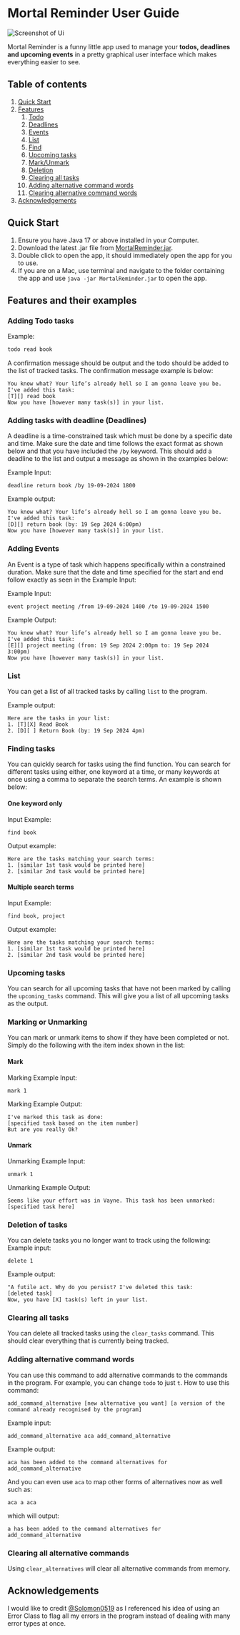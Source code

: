 # Mortal Reminder User Guide

![Screenshot of Ui](Ui.png)

Mortal Reminder is a funny little app used to manage your **todos, deadlines and upcoming events** in a pretty graphical user interface which makes everything easier to see.

## Table of contents
1. [Quick Start](#quick-start)
2. [Features](#features-and-their-examples)
   1. [Todo](#adding-todo-tasks)
   2. [Deadlines](#adding-tasks-with-deadline-deadlines)
   3. [Events](#adding-events)
   4. [List](#list)
   5. [Find](#finding-tasks)
   6. [Upcoming tasks](#upcoming-tasks)
   7. [Mark/Unmark](#marking-or-unmarking)
   8. [Deletion](#deletion-of-tasks)
   9. [Clearing all tasks](#clearing-all-tasks)
   10. [Adding alternative command words](#adding-alternative-command-words)
   11. [Clearing alternative command words](#clearing-all-alternative-commands)
3. [Acknowledgements](#acknowledgements)

## Quick Start

1. Ensure you have Java 17 or above installed in your Computer. 
2. Download the latest .jar file from [MortalReminder.jar](https://github.com/RezwanAhmed123/ip/releases/tag/A-Release).
3. Double click to open the app, it should immediately open the app for you to use.
4. If you are on a Mac, use terminal and navigate to the folder containing the app and use `java -jar MortalReminder.jar` to open the app.

## Features and their examples

### Adding Todo tasks
Example:
```html
todo read book
```

A confirmation message should be output and the todo should be added to the list of tracked tasks. The confirmation message example is below:

```
You know what? Your life’s already hell so I am gonna leave you be. I've added this task:
[T][] read book
Now you have [however many task(s)] in your list.
```
### Adding tasks with deadline (Deadlines)
A deadline is a time-constrained task which must be done by a specific date and time. Make sure the date and time follows the exact format as shown below and that you have included the `/by` keyword. This should add a deadline to the list and output a message as shown in the examples below:

Example Input:
```
deadline return book /by 19-09-2024 1800
```
Example output:
```
You know what? Your life’s already hell so I am gonna leave you be. I've added this task:
[D][] return book (by: 19 Sep 2024 6:00pm)
Now you have [however many task(s)] in your list.
```

### Adding Events
An Event is a type of task which happens specifically within a constrained duration. Make sure that the date and time specified for the start and end follow exactly as seen in the Example Input:

Example Input:
```
event project meeting /from 19-09-2024 1400 /to 19-09-2024 1500
```
Example Output:
```
You know what? Your life’s already hell so I am gonna leave you be. I've added this task:
[E][] project meeting (from: 19 Sep 2024 2:00pm to: 19 Sep 2024 3:00pm)
Now you have [however many task(s)] in your list.
```

### List
You can get a list of all tracked tasks by calling `list` to the program.

Example output:
```
Here are the tasks in your list:
1. [T][X] Read Book
2. [D][ ] Return Book (by: 19 Sep 2024 4pm)
```

### Finding tasks
You can quickly search for tasks using the find function. You can search for different tasks using either, one keyword at a time, or many keywords at once using a comma to separate the search terms. An example is shown below:

#### One keyword only

Input Example:
```
find book
```
Output example:
```
Here are the tasks matching your search terms:
1. [similar 1st task would be printed here]
2. [similar 2nd task would be printed here]
```

#### Multiple search terms

Input Example:
```
find book, project
```
Output example:
```
Here are the tasks matching your search terms:
1. [similar 1st task would be printed here]
2. [similar 2nd task would be printed here]
```

### Upcoming tasks
You can search for all upcoming tasks that have not been marked by calling the `upcoming_tasks` command. This will give you a list of all upcoming tasks as the output.

### Marking or Unmarking
You can mark or unmark items to show if they have been completed or not. Simply do the following with the item index shown in the list:


#### Mark

Marking Example Input:

```
mark 1
```

Marking Example Output:

```
I've marked this task as done:
[specified task based on the item number]
But are you really Ok?
```

#### Unmark

Unmarking Example Input:

```
unmark 1
```

Unmarking Example Output:

```
Seems like your effort was in Vayne. This task has been unmarked:
[specified task here]
```


### Deletion of tasks
You can delete tasks you no longer want to track using the following:
Example input:
```
delete 1
```
Example output:
```
"A futile act. Why do you persist? I've deleted this task:
[deleted task]
Now, you have [X] task(s) left in your list.
```

### Clearing all tasks
You can delete all tracked tasks using the `clear_tasks` command. This should clear everything that is currently being tracked.

### Adding alternative command words
You can use this command to add alternative commands to the commands in the program. For example, you can change `todo` to just `t`.
How to use this command:
```
add_command_alternative [new alternative you want] [a version of the command already recognised by the program]
```
Example input:
```
add_command_alternative aca add_command_alternative
```
Example output:
```
aca has been added to the command alternatives for add_command_alternative
```
And you can even use `aca` to map other forms of alternatives now as well such as:
```
aca a aca
```
which will output:
```
a has been added to the command alternatives for add_command_alternative
```

### Clearing all alternative commands
Using `clear_alternatives` will clear all alternative commands from memory.

## Acknowledgements
I would like to credit [@Solomon0519](https://github.com/Solomon0519) as I referenced his idea of using an Error Class to flag all my errors in the program instead of dealing with many error types at once.